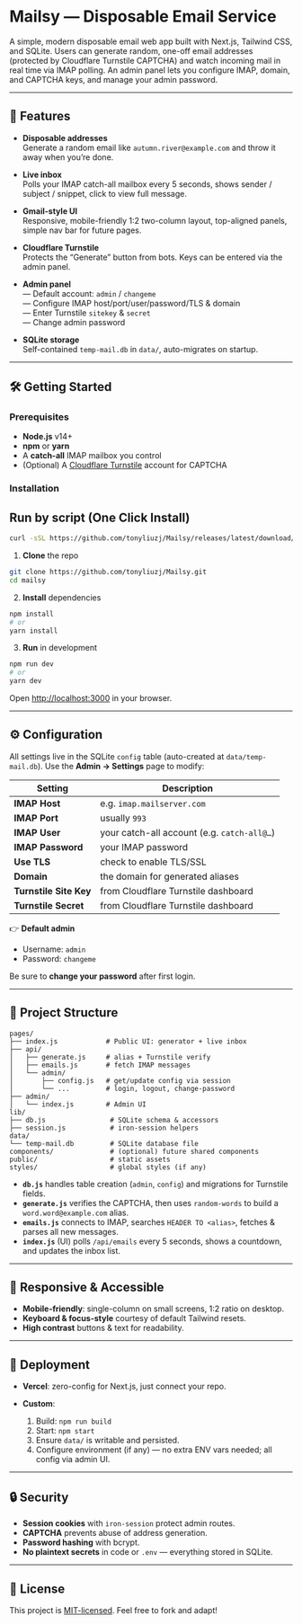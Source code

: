 # Mailsy — Disposable Email Service

A simple, modern disposable email web app built with Next.js, Tailwind CSS, and SQLite.  Users can generate random, one-off email addresses (protected by Cloudflare Turnstile CAPTCHA) and watch incoming mail in real time via IMAP polling.  An admin panel lets you configure IMAP, domain, and CAPTCHA keys, and manage your admin password.

---

## 🚀 Features

- **Disposable addresses**  
  Generate a random email like `autumn.river@example.com` and throw it away when you’re done.

- **Live inbox**  
  Polls your IMAP catch-all mailbox every 5 seconds, shows sender / subject / snippet, click to view full message.

- **Gmail-style UI**  
  Responsive, mobile-friendly 1:2 two-column layout, top-aligned panels, simple nav bar for future pages.

- **Cloudflare Turnstile**  
  Protects the “Generate” button from bots.  Keys can be entered via the admin panel.

- **Admin panel**  
  — Default account: `admin` / `changeme`  
  — Configure IMAP host/port/user/password/TLS & domain  
  — Enter Turnstile `sitekey` & `secret`  
  — Change admin password

- **SQLite storage**  
  Self-contained `temp-mail.db` in `data/`, auto-migrates on startup.

---

## 🛠️ Getting Started

### Prerequisites

- **Node.js** v14+  
- **npm** or **yarn**  
- A **catch-all** IMAP mailbox you control  
- (Optional) A [Cloudflare Turnstile](https://www.cloudflare.com/products/turnstile/) account for CAPTCHA

### Installation

## Run by script (One Click Install)

```bash
curl -sSL https://github.com/tonyliuzj/Mailsy/releases/latest/download/mailsy.sh -o mailsy.sh && chmod +x mailsy.sh && bash mailsy.sh
```

1. **Clone** the repo  
```bash
git clone https://github.com/tonyliuzj/Mailsy.git
cd mailsy
```

2. **Install** dependencies

```bash
npm install
# or
yarn install
```

3. **Run** in development

```bash
npm run dev
# or
yarn dev
```

   Open [http://localhost:3000](http://localhost:3000) in your browser.

---

## ⚙️ Configuration

All settings live in the SQLite `config` table (auto-created at `data/temp-mail.db`).  Use the **Admin → Settings** page to modify:

| Setting                | Description                                 |
| ---------------------- | ------------------------------------------- |
| **IMAP Host**          | e.g. `imap.mailserver.com`                  |
| **IMAP Port**          | usually `993`                               |
| **IMAP User**          | your catch-all account (e.g. `catch-all@…`) |
| **IMAP Password**      | your IMAP password                          |
| **Use TLS**            | check to enable TLS/SSL                     |
| **Domain**             | the domain for generated aliases            |
| **Turnstile Site Key** | from Cloudflare Turnstile dashboard         |
| **Turnstile Secret**   | from Cloudflare Turnstile dashboard         |

👉 **Default admin**

* Username: `admin`
* Password: `changeme`

Be sure to **change your password** after first login.

---

## 🎨 Project Structure

```
pages/
├── index.js            # Public UI: generator + live inbox
├── api/
│   ├── generate.js     # alias + Turnstile verify
│   ├── emails.js       # fetch IMAP messages
│   └── admin/
│       ├── config.js   # get/update config via session
│       └── ...         # login, logout, change-password
├── admin/
│   └── index.js        # Admin UI
lib/
├── db.js                # SQLite schema & accessors
├── session.js           # iron-session helpers
data/
└── temp-mail.db         # SQLite database file
components/              # (optional) future shared components
public/                  # static assets
styles/                  # global styles (if any)
```

* **`db.js`** handles table creation (`admin`, `config`) and migrations for Turnstile fields.
* **`generate.js`** verifies the CAPTCHA, then uses `random-words` to build a `word.word@example.com` alias.
* **`emails.js`** connects to IMAP, searches `HEADER TO <alias>`, fetches & parses all new messages.
* **`index.js`** (UI) polls `/api/emails` every 5 seconds, shows a countdown, and updates the inbox list.

---

## 📱 Responsive & Accessible

* **Mobile-friendly**: single-column on small screens, 1:2 ratio on desktop.
* **Keyboard & focus-style** courtesy of default Tailwind resets.
* **High contrast** buttons & text for readability.

---

## 🚧 Deployment

* **Vercel**: zero-config for Next.js, just connect your repo.
* **Custom**:

  1. Build: `npm run build`
  2. Start: `npm start`
  3. Ensure `data/` is writable and persisted.
  4. Configure environment (if any) — no extra ENV vars needed; all config via admin UI.

---

## 🔒 Security

* **Session cookies** with `iron-session` protect admin routes.
* **CAPTCHA** prevents abuse of address generation.
* **Password hashing** with bcrypt.
* **No plaintext secrets** in code or `.env` — everything stored in SQLite.

---

## 📄 License

This project is [MIT-licensed](./LICENSE). Feel free to fork and adapt!
